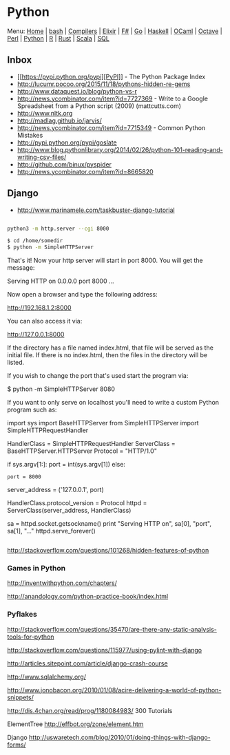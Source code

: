 # Python

Menu: [Home](README.md) | [bash](bash.md) | [Compilers](compilers.md) | [Elixir](elixir.md) |  [F#](fsharp.ms) | [Go](go.md) | [Haskell](haskell.md) | [OCaml](ocaml.md) | [Octave](octave.md) | [Perl](perl.org) | [Python](python.md) | [R](r.md) | [Rust](rust.md) | [Scala](scala.md)  | [SQL](sql.md)

## Inbox

+ [[https://pypi.python.org/pypi][PyPI]] - The Python Package Index
+ http://lucumr.pocoo.org/2015/11/18/pythons-hidden-re-gems
+ http://www.dataquest.io/blog/python-vs-r
+ http://news.ycombinator.com/item?id=7727369 - Write to a Google Spreadsheet from a Python script (2009) (mattcutts.com)
+ http://www.nltk.org
+ http://madlag.github.io/jarvis/
+ http://news.ycombinator.com/item?id=7715349 - Common Python Mistakes 
+ http://pypi.python.org/pypi/goslate
+ http://www.blog.pythonlibrary.org/2014/02/26/python-101-reading-and-writing-csv-files/
+ http://github.com/binux/pyspider
+ http://news.ycombinator.com/item?id=8665820

## Django
+ http://www.marinamele.com/taskbuster-django-tutorial


```sh

python3 -m http.server --cgi 8000

```

```sh
$ cd /home/somedir
$ python -m SimpleHTTPServer
```

That's it! Now your http server will start in port 8000. You will get the message:

Serving HTTP on 0.0.0.0 port 8000 ...

Now open a browser and type the following address:

http://192.168.1.2:8000

You can also access it via:

http://127.0.0.1:8000

If the directory has a file named index.html, that file will be served as the initial file. If there is no index.html, then the files in the directory will be listed.

If you wish to change the port that's used start the program via:

$ python -m SimpleHTTPServer 8080

If you want to only serve on localhost you'll need to write a custom Python program such as:

import sys
import BaseHTTPServer
from SimpleHTTPServer import SimpleHTTPRequestHandler

HandlerClass = SimpleHTTPRequestHandler
ServerClass  = BaseHTTPServer.HTTPServer
Protocol    = "HTTP/1.0"

if sys.argv[1:]:
    port = int(sys.argv[1])
else:

    port = 8000
server_address = ('127.0.0.1', port)

HandlerClass.protocol_version = Protocol
httpd = ServerClass(server_address, HandlerClass)

sa = httpd.socket.getsockname()
print "Serving HTTP on", sa[0], "port", sa[1], "..."
httpd.serve_forever()

```

```

http://stackoverflow.com/questions/101268/hidden-features-of-python

### Games in Python 

http://inventwithpython.com/chapters/


http://anandology.com/python-practice-book/index.html

### Pyflakes

http://stackoverflow.com/questions/35470/are-there-any-static-analysis-tools-for-python

http://stackoverflow.com/questions/115977/using-pylint-with-django

http://articles.sitepoint.com/article/django-crash-course

http://www.sqlalchemy.org/

http://www.jonobacon.org/2010/01/08/acire-delivering-a-world-of-python-snippets/

http://dis.4chan.org/read/prog/1180084983/
300 Tutorials

ElementTree
http://effbot.org/zone/element.htm

Django
http://uswaretech.com/blog/2010/01/doing-things-with-django-forms/

```
